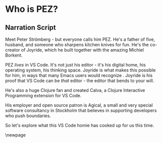 # Who is PEZ?

## Narration Script

Meet Peter Strömberg - but everyone calls him PEZ. He's a father of five, husband, and someone who sharpens kitchen knives for fun. He's the co-creator of Joyride, which he built together with the amazing Michiel Borkent.

PEZ _lives_ in VS Code. It's not just his editor - it's his digital home, his operating system, his thinking space. Joyride is what makes this possible for him, in ways that many Emacs users would recognize . Joyride is his proof that VS Code can be *that* editor - the editor that bends to your will.

He's also a huge Clojure fan and created Calva, a Clojure Interactive Programming extension for VS Code.

His employer and open source patron is Agical, a small and very special software consultancy in Stockholm that believes in supporting developers who push boundaries.

So let's explore what this VS Code homie has cooked up for us this time.

\newpage
